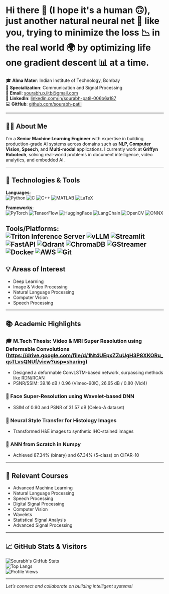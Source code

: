 # Hi there 🤖 (I hope it's a human 🙃), just another natural neural net 🧠 like you, trying to minimize the loss 📉 in the real world 🌍 by optimizing life one gradient descent 📊 at a time.

🎓 **Alma Mater**: Indian Institute of Technology, Bombay  
📍 **Specialization**: Communication and Signal Processing  
📧 **Email**: [sourabh.p.iitb@gmail.com](mailto:sourabh.p.iitb@gmail.com)  
🔗 **LinkedIn**: [linkedin.com/in/sourabh-patil-006b6a187](https://www.linkedin.com/in/sourabh-patil-006b6a187)  
💻 **GitHub**: [github.com/sourabh-patil](https://github.com/sourabh-patil)

---

## 👨‍💻 About Me

I'm a **Senior Machine Learning Engineer** with expertise in building production-grade AI systems across domains such as **NLP, Computer Vision, Speech**, and **Multi-modal** applications. I currently work at **Griffyn Robotech**, solving real-world problems in document intelligence, video analytics, and embedded AI.

---

## 🚀 Technologies & Tools

**Languages**:  
![Python](https://img.shields.io/badge/-Python-3776AB?logo=python&logoColor=white)
![C](https://img.shields.io/badge/-C-A8B9CC?logo=c&logoColor=white)
![C++](https://img.shields.io/badge/-C++-00599C?logo=c%2B%2B&logoColor=white)
![MATLAB](https://img.shields.io/badge/-MATLAB-0076A8?logo=mathworks&logoColor=white)
![LaTeX](https://img.shields.io/badge/-LaTeX-008080?logo=latex&logoColor=white)

**Frameworks**:  
![PyTorch](https://img.shields.io/badge/-PyTorch-EE4C2C?logo=pytorch&logoColor=white)
![TensorFlow](https://img.shields.io/badge/-TensorFlow-FF6F00?logo=tensorflow&logoColor=white)
![HuggingFace](https://img.shields.io/badge/-HuggingFace-FFD21F?logo=huggingface&logoColor=black)
![LangChain](https://img.shields.io/badge/-LangChain-000000?logo=langchain&logoColor=white)
![OpenCV](https://img.shields.io/badge/-OpenCV-5C3EE8?logo=opencv&logoColor=white)
![ONNX](https://img.shields.io/badge/-ONNX-005CED?logo=onnx&logoColor=white)

**Tools/Platforms**:  
![Triton Inference Server](https://img.shields.io/badge/-Triton-0F0F0F?logo=nvidia&logoColor=green)
![vLLM](https://img.shields.io/badge/-vLLM-3E8EDE?logo=lightning&logoColor=white)
![Streamlit](https://img.shields.io/badge/-Streamlit-FF4B4B?logo=streamlit&logoColor=white)
![FastAPI](https://img.shields.io/badge/-FastAPI-009688?logo=fastapi&logoColor=white)
![Qdrant](https://img.shields.io/badge/-Qdrant-FF5722?logo=qdrant&logoColor=white)
![ChromaDB](https://img.shields.io/badge/-ChromaDB-8E44AD?logo=databricks&logoColor=white)
![GStreamer](https://img.shields.io/badge/-GStreamer-484848?logo=gstreamer&logoColor=white)
![Docker](https://img.shields.io/badge/-Docker-2496ED?logo=docker&logoColor=white)
![AWS](https://img.shields.io/badge/-AWS-232F3E?logo=amazon-aws&logoColor=white)
![Git](https://img.shields.io/badge/-Git-F05032?logo=git&logoColor=white)
---

## 💡 Areas of Interest

- Deep Learning  
- Image & Video Processing  
- Natural Language Processing  
- Computer Vision  
- Speech Processing

---

## 📚 Academic Highlights

### 🎓 M.Tech Thesis: Video & MRI Super Resolution using Deformable Convolutions (https://drive.google.com/file/d/1Nt4UEpxZZuUgH3P8XKORu_qsTLvsQNUf/view?usp=sharing)
- Designed a deformable ConvLSTM-based network, surpassing methods like RDN/RCAN  
- PSNR/SSIM: 39.16 dB / 0.96 (Vimeo-90K), 26.65 dB / 0.80 (Vid4)

### 🧠 Face Super-Resolution using Wavelet-based DNN  
- SSIM of 0.90 and PSNR of 31.57 dB (Celeb-A dataset)

### 🎨 Neural Style Transfer for Histology Images  
- Transformed H&E images to synthetic IHC-stained images

### 🧪 ANN from Scratch in Numpy  
- Achieved 87.34% (binary) and 67.34% (5-class) on CIFAR-10

---

## 📘 Relevant Courses

- Advanced Machine Learning  
- Natural Language Processing  
- Speech Processing  
- Digital Signal Processing  
- Computer Vision  
- Wavelets  
- Statistical Signal Analysis  
- Advanced Signal Processing

---

## 📈 GitHub Stats & Visitors

![Sourabh's GitHub Stats](https://github-readme-stats.vercel.app/api?username=sourabh-patil&show_icons=true&theme=default)  
![Top Langs](https://github-readme-stats.vercel.app/api/top-langs/?username=sourabh-patil&layout=compact)  
![Profile Views](https://komarev.com/ghpvc/?username=sourabh-patil&color=blue)

---

*Let’s connect and collaborate on building intelligent systems!*

